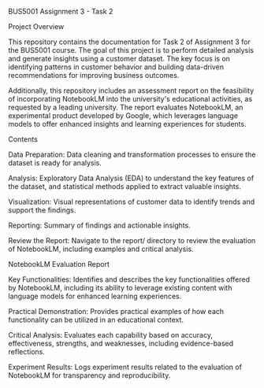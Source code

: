 BUS5001 Assignment 3 - Task 2

Project Overview

This repository contains the documentation for Task 2 of Assignment 3 for the BUS5001 course. The goal of this project is to perform detailed analysis and generate insights using a customer dataset. The key focus is on identifying patterns in customer behavior and building data-driven recommendations for improving business outcomes.

Additionally, this repository includes an assessment report on the feasibility of incorporating NotebookLM into the university's educational activities, as requested by a leading university. The report evaluates NotebookLM, an experimental product developed by Google, which leverages language models to offer enhanced insights and learning experiences for students.

Contents

Data Preparation: Data cleaning and transformation processes to ensure the dataset is ready for analysis.

Analysis: Exploratory Data Analysis (EDA) to understand the key features of the dataset, and statistical methods applied to extract valuable insights.

Visualization: Visual representations of customer data to identify trends and support the findings.

Reporting: Summary of findings and actionable insights.

Review the Report: Navigate to the report/ directory to review the evaluation of NotebookLM, including examples and critical analysis.

NotebookLM Evaluation Report

Key Functionalities: Identifies and describes the key functionalities offered by NotebookLM, including its ability to leverage existing content with language models for enhanced learning experiences.

Practical Demonstration: Provides practical examples of how each functionality can be utilized in an educational context.

Critical Analysis: Evaluates each capability based on accuracy, effectiveness, strengths, and weaknesses, including evidence-based reflections.

Experiment Results: Logs experiment results related to the evaluation of NotebookLM for transparency and reproducibility.

